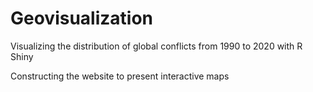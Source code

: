 # Geovisualization


Visualizing the distribution of global conflicts from 1990 to 2020 with R Shiny

Constructing the website to present interactive maps
